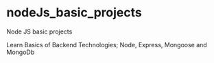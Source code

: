 # nodeJs_basic_projects
Node JS basic projects

Learn Basics of Backend Technologies; Node, Express, Mongoose and MongoDb
